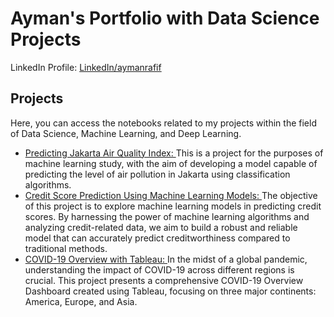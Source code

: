 # Ayman's Portfolio with Data Science Projects
LinkedIn Profile: [LinkedIn/aymanrafif](https://www.linkedin.com/in/aymanrafif/)

## Projects
Here, you can access the notebooks related to my projects within the field of Data Science, Machine Learning, and Deep Learning.
- [Predicting Jakarta Air Quality Index: ](https://github.com/aymanrafif/Data-Science-Projects/blob/main/Predicting-Jakarta-Air-Quality-Index/Classification-Using-Classifier-Models.ipynb)This is a project for the purposes of machine learning study, with the aim of developing a model capable of predicting the level of air pollution in Jakarta using classification algorithms.
- [Credit Score Prediction Using Machine Learning Models: ](https://github.com/aymanrafif/Data-Science-Projects/blob/main/Credit-Score-Classification/Credit_Score_Prediction_using_Machine_Learning_Models.ipynb) The objective of this project is to explore machine learning models in predicting credit scores. By harnessing the power of machine learning algorithms and analyzing credit-related data, we aim to build a robust and reliable model that can accurately predict creditworthiness compared to traditional methods.
- [COVID-19 Overview with Tableau: ](https://public.tableau.com/views/COVID-19OverviewinAmericaEuropeandAsia/COVID-19diBenuaAmerikaEropadanAsia?:language=en-GB&:display_count=n&:origin=viz_share_link) In the midst of a global pandemic, understanding the impact of COVID-19 across different regions is crucial. This project presents a comprehensive COVID-19 Overview Dashboard created using Tableau, focusing on three major continents: America, Europe, and Asia.
